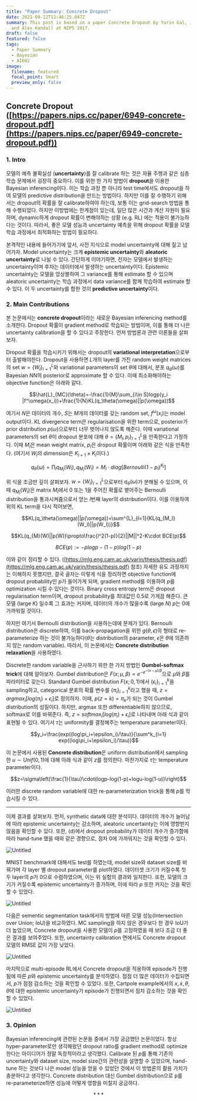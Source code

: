 ```yaml
---
title: "Paper Summary: Concrete Dropout"
date: 2021-09-12T12:46:25.047Z
summary: This post is based on a paper Concrete Dropout by Yarin Gal, Jiri Horn,
  and Alex Kendall at NIPS 2017.
draft: false
featured: false
tags:
  - Paper Summary
  - Bayesian
  - AI602
image:
  filename: featured
  focal_point: Smart
  preview_only: false
---
```

## Concrete Dropout ([https://papers.nips.cc/paper/6949-concrete-dropout.pdf](https://papers.nips.cc/paper/6949-concrete-dropout.pdf))

### 1. Intro

모델의 예측 불확실성 (**uncertainty**)를 잘 calibrate 하는 것은 자율 주행과 같은 심층 학습 문제에서 굉장히 중요하다. 이를 위한 한 가지 방법이 **dropout**을 이용한 Bayesian inferencing이다. 이는 학습 과정 뿐 아니라 test time에서도 dropout을 하여 모델의 predictive distribution을 만드는 방법이다. 하지만 이를 잘 수행하기 위해서는 dropout의 확률을 잘 calibrate하여야 하는데, 보통 이는 grid-search 방법을 통해 수행되었다. 하지만 이방법에는 한계점이 있는데, 일단 많은 시간과 계산 자원이 필요하며, dynamic하게 dropout 확률이 변해야하는 상황 (e.g. RL) 에는 적용이 불가능하다는 것이다. 따라서, 좋은 모델 성능과 uncertainty 예측을 위해 dropout 확률을 모델 학습 과정에서 최적화하는 방법이 필요하다.

본격적인 내용에 들어가기에 앞서, 사전 지식으로 model uncertainty에 대해 짚고 넘어가자. Model uncertainty는 크게 **epistemic uncertainty**와 **aleatoric uncertainty**로 나뉠 수 있다. 간단하게 이야기하면, 전자는 모델에서 발생하는 uncertainty이며 후자는 데이터에서 발생하는 uncertainty이다. Epistemic uncertainty는 모델을 앙상블하여 그 variance를 통해 estimate 할 수 있으며 aleatoric uncertainty는 학습 과정에서 data variance를 함께 학습하여 estimate 할 수 있다. 이 두 uncertainty를 합한 것이 **predictive uncertainty**이다. 

### 2. Main Contributions

본 논문에서는 **concrete dropout**이라는 새로운 Bayesian inferencing method를 소개한다. Dropout 확률이 gradient method로 학습되는 방법이며, 이를 통해 더 나은 uncertainty calibration을 할 수 있다고 주장한다. 먼저 방법론과 관련 이론들을 살펴보자.

Dropout 확률을 학습시키기 위해서는 dropout의 **variational interpretation**으로부터 출발해야한다. Dropout을 사용하면 $L$개의 layer를 가진 random weight matrices의 set $w={\{W_l\}}^L_{l=1}$와 variational parameters의 set $\theta$에 대해서, 분포 $q_\theta (\omega)$를 Bayesian NN의 posterior로 approximate 할 수 있다. 이때 최소화해야하는 objective function은 아래와 같다.

$$\hat{L}_{MC}(\theta)=-\frac{1}{M}\sum_{i\in S}logp(y_i |f^\omega(x_i))+\frac{1}{N}KL(q_\theta(\omega)||p(\omega))$$

여기서 $N$은 데이터의 개수, $S$는 $M$개의 데이터를 갖는 random set, $f^\omega (x_i)$는 model output이다. KL divergence term은 regularisation을 위한 term으로, posterior가 prior distribution $p(\omega)$으로부터 너무 벗어나지 않도록 해준다. 이때 variational parameters의 set $\theta$이 dropout 분포에 대해 $\theta={\{M_l,p_l\}}^L_{l=1}$을 만족한다고 가정하다. 이때 $M_l$은 mean weight matrix, $p_l$은 dropout 확률이며 아래와 같은 식을 만족한다. (여기서 $W_l$의 dimension은 $K_{l+1}\times K_l$이다.)

$$q_\theta(\omega)=\prod_{l}q_{M_l}(W_l), q_{M_l}(W_l)=M_l\cdot diag[Bernoulli(1-p_l)^{K_l}]$$

위 식을 조금만 깊이 살펴보자. $w={\{W_l\}}^L_{l=1}$으로부터 $q_\theta (\omega)$가 분해될 수 있으며, 이때 $q_{M_l}(W_l)$은 matrix $M_l$에서 0 또는 1을 주어진 확률로 뱉어주는 Bernoulli distribution을 통과시켜줌으로서 얻는 $l$번째 layer의 distribution이다. 이를 이용하여 위의 KL term을 다시 적어보면,

$$KL(q_\theta(\omega)||p(\omega))=\sum^{L}_{l=1}{KL(q_{M_l}(W_l)||p(W_l))}$$

$$KL(q_{M}(W)||p(W))\propto\frac{l^2(1-p)}{2}||M||^2-K\cdot BCE(p)$$

$$BCE(p):=-plogp-(1-p)log(1-p)$$

이와 같이 정리할 수 있다. ([https://mlg.eng.cam.ac.uk/yarin/thesis/thesis.pdf](https://mlg.eng.cam.ac.uk/yarin/thesis/thesis.pdf) 참조) 자세한 유도 과정까지는 이해하지 못했지만, 결국 골자는 이렇게 식을 정리하면 objective function에 dropout probability인 $p$가 들어가게 되며, gradient method를 이용하여 $p$를 optimization 시킬 수 있다는 것이다. Binary cross entropy term은 dropout regularisation term이며, dropout probability를 최대값인 0.5로 가게끔 해준다. 큰 모델 (large $K$) 일수록 그 효과는 커지며, 데이터의 개수가 많을수록 (large $N$) $p$는 0에 가까워질 것이다. 

하지만 여기서 Bernoulli distribution을 사용하는데에 문제가 있다. Bernoulli distribution은 discrete하여, 이를 back-propagation을 위한 $g(\theta,\epsilon)$의 형태로 re-parameterize 하는 것이 불가능하다($\theta$는 distribution의 parameter, $\epsilon$은 $\theta$에 의존하지 않는 random variable). 따라서, 이 논문에서는 **Concrete distribution relaxation**을 사용하였다.

Discrete한 random variable을 근사하기 위한 한 가지 방법인 **Gumbel-softmax trick**에 대해 알아보자. Gumbel distribution은 $F(x;\mu,\beta)=e^{-e^{-(x-\mu)/\beta}}$으로 $\mu$와 $\beta$를 파라미터로 갖는다. Standard Gumbel distribution $F(x;0,1)$에서 ${\{\epsilon_i\}}^k_{i=1}$을 sampling하고, categorical 분포의 확률 변수를 ${\{\pi_i\}}^k_{i=1}$라고 했을 때, $z=argmax_i[log(\pi_i)+\epsilon_i]$로 정의하자. 이때, $p(z=k)=\pi_k$가 되는 것이 Gumbel distribution의 성질이다. 하지만, argmax 또한 differentiable하지 않으므로, softmax로 이를 바꿔준다. 즉, $z=softmax_i[log(\pi_i)+\epsilon_i]$로 나타내며 아래 식과 같이 표현될 수 있다. 여기서 $\tau$는 uniformity를 결정해주는 temperature parameter이다.

$$y_i=\frac{exp((log\pi_i+\epsilon_i)/\tau)}{\sum^k_{i=1} exp((log\pi_i+\epsilon_i)/\tau)}$$

이 논문에서 사용된 **Concrete distribution**은 uniform distribution에서 sampling한 $u\sim Unif(0,1)$에 대해 아래 식과 같이 $z$를 정의한다. 마찬가지로 $\tau$는 temperature parameter이다.

$$z=\sigma\left(\frac{1}{\tau}\cdot(logp-log(1-p)+logu-log(1-u))\right)$$

이러한 discrete random variable에 대한 re-parameterization trick을 통해 $p$를 학습시킬 수 있다.

---

이제 결과를 살펴보자. 먼저, synthetic data에 대한 분석이다. 데이터의 개수가 늘어남에 따라 epistemic uncertainty는 감소하며, aleatoric uncertainty는 이에 영향받지 않음을 확인할 수 있다. 또한, (d)에서 dropout probability가 데이터 개수가 증가함에 따라 hand-tune 했을 때와 같은 경향으로, 점차 0에 가까워지는 것을 확인할 수 있다.

![Untitled](Paper%20Review%20(Due%20~9%2012)%200accabb79f7949f6b31f392168e2b945/Untitled.png)

MNIST benchmark에 대해서도 test를 하였는데, model size와 dataset size를 바꿔가며 각 layer 별 dropout parameter를 plot하였다. 데이터셋 크기가 커질수록 첫 두 layer의 $p$가 0으로 수렴하였으며, 이는 위 실험의 결과와 일치한다. 또한, 모델의 크기가 커질수록 epistemic uncertainty가 증가하며, 이에 따라 $p$ 또한 커지는 것을 확인할 수 있었다.

![Untitled](Paper%20Review%20(Due%20~9%2012)%200accabb79f7949f6b31f392168e2b945/Untitled%201.png)

다음은 sementic segmentation task에서의 방법에 따른 모델 성능(Intersection over Union; IoU)을 비교하였다. MC sampling을 하지 않은 경우보다 한 경우 IoU가 더 높았으며, Concrete dropout을 사용한 모델이 $p$를 고정하였을 때 보다 조금 더 좋은 결과를 보여주었다. 또한, uncertainty calibration 면에서도 Concrete dropout 모델의 RMSE 값이 가장 낮았다. 

![Untitled](Paper%20Review%20(Due%20~9%2012)%200accabb79f7949f6b31f392168e2b945/Untitled%202.png)

마지막으로 multi-episode RL에서 Concrete dropout을 적용하여 episode가 진행됨에 따른 $p$와 epistemic uncertainty를 분석하였다. 점점 더 많은 데이터가 수집되면서, $p$가 점점 감소하는 것을 확인할 수 있었다. 또한, Cartpole example에서의 $x,\dot{x},\theta,\dot{\theta}$에 대한 epistemic uncertainty가 episode가 진행되면서 점차 감소하는 것을 확인할 수 있었다.

![Untitled](Paper%20Review%20(Due%20~9%2012)%200accabb79f7949f6b31f392168e2b945/Untitled%203.png)

### 3. Opinion

Bayesian inferencing에 관련된 논문들 중에서 가장 궁금했던 논문이었다. 항상 hyper-parameter로만 생각해왔던 dropout ratio를 gradient method로 optimize 한다는 아이디어가 정말 독창적이라고 생각했다. Calibrate 된 $p$를 통해 기존의 uncertainty와 dataset size, model size간의 관련성을 설명할 수 있었으며, hand-tune 하는 것보다 나은 model 성능을 얻을 수 있었던 것에서 이 방법론의 활용 가치가 충분하다고 생각한다. Concrete distribution 대신 Gumbel distribution으로 p를 re-parameterize하면 성능에 어떻게 영향을 미칠지 궁금하다.

$$***$$